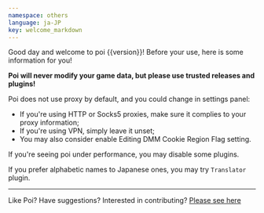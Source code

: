 ```yaml
---
namespace: others
language: ja-JP
key: welcome_markdown
---
```

Good day and welcome to poi {{version}}! Before your use, here is some information for you!

__Poi will never modify your game data, but please use trusted releases and plugins!__

Poi does not use proxy by default, and you could change in settings panel:
- If you're using HTTP or Socks5 proxies, make sure it complies to your proxy information;
- If you're using VPN, simply leave it unset;
- You may also consider enable Editing DMM Cookie Region Flag setting.

If you're seeing poi under performance, you may disable some plugins.

If you prefer alphabetic names to Japanese ones, you may try `Translator` plugin.

-----

Like Poi? Have suggestions? Interested in contributing? [Please see here](https://github.com/poooi/poi)
